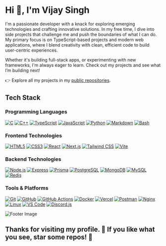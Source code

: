 # Hi 👋, I'm Vijay Singh

I'm a passionate developer with a knack for exploring emerging technologies and crafting innovative solutions. In my free time, I dive into side projects that challenge me and push the boundaries of what I can do. My primary focus is on TypeScript-based projects and modern web applications, where I blend creativity with clean, efficient code to build user-centric experiences.

Whether it's building full-stack apps, or experimenting with new frameworks, I'm always eager to learn. Check out my projects and see what I’m building next!

👉 Explore all my projects in my [public repositories](https://github.com/vijaysingh2219?tab=repositories).

## Tech Stack

### Programming Languages

[![C](https://skillicons.dev/icons?i=c)](https://www.cprogramming.com/)
[![C++](https://skillicons.dev/icons?i=cpp)](https://www.w3schools.com/cpp/)
[![TypeScript](https://skillicons.dev/icons?i=typescript)](https://www.typescriptlang.org/)
[![JavaScript](https://skillicons.dev/icons?i=js)](https://developer.mozilla.org/en-US/docs/Web/JavaScript)
[![Python](https://skillicons.dev/icons?i=python)](https://www.python.org/)
[![Markdown](https://skillicons.dev/icons?i=markdown)](https://www.markdownguide.org/)
[![Bash](https://skillicons.dev/icons?i=bash)](https://www.gnu.org/software/bash/)

### Frontend Technologies

[![HTML5](https://skillicons.dev/icons?i=html)](https://www.w3.org/html/)
[![CSS3](https://skillicons.dev/icons?i=css)](https://www.w3schools.com/css/)
[![React](https://skillicons.dev/icons?i=react)](https://reactjs.org/)
[![Next.js](https://skillicons.dev/icons?i=nextjs)](https://nextjs.org/)
[![Tailwind CSS](https://skillicons.dev/icons?i=tailwind)](https://tailwindcss.com/)
[![Vite](https://skillicons.dev/icons?i=vite)](https://vitejs.dev/)

### Backend Technologies

[![Node.js](https://skillicons.dev/icons?i=nodejs)](https://nodejs.org/)
[![Express](https://skillicons.dev/icons?i=express)](https://expressjs.com/)
[![Prisma](https://skillicons.dev/icons?i=prisma)](https://www.prisma.io/)
[![PostgreSQL](https://skillicons.dev/icons?i=postgresql)](https://www.postgresql.org/)
[![MongoDB](https://skillicons.dev/icons?i=mongodb)](https://www.mongodb.com/)
[![MySQL](https://skillicons.dev/icons?i=mysql)](https://www.mysql.com/)
[![Redis](https://skillicons.dev/icons?i=redis)](https://redis.io/)

### Tools & Platforms

[![Git](https://skillicons.dev/icons?i=git)](https://git-scm.com/)
[![GitHub](https://skillicons.dev/icons?i=github)](https://www.github.com/)
[![GitHub Actions](https://skillicons.dev/icons?i=githubactions)](https://github.com/features/actions)
[![Docker](https://skillicons.dev/icons?i=docker)](https://www.docker.com/)
[![Vercel](https://skillicons.dev/icons?i=vercel)](https://vercel.com/)
[![Postman](https://skillicons.dev/icons?i=postman)](https://www.postman.com/)
[![Nginx](https://skillicons.dev/icons?i=nginx)](https://www.nginx.com/)
[![Linux](https://skillicons.dev/icons?i=linux)](https://www.linux.org/)
[![VS Code](https://skillicons.dev/icons?i=vscode)](https://code.visualstudio.com/)
[![Discord.js](https://skillicons.dev/icons?i=discordjs)](https://discord.js.org/)

<!-- Footer -->

![Footer Image](https://capsule-render.vercel.app/api?type=waving&color=gradient&height=65&section=footer)

## Thanks for visiting my profile. 🌟 If you like what you see, star some repos! 🚀
